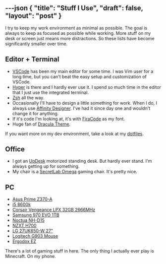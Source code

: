 ---json
{
  "title": "Stuff I Use",
  "draft": false,
  "layout": "post"
}
---

I try to keep my work environment as minimal as possible. The goal is always to keep as focused as possible while working. More stuff on my desk or screen just means more distractions. So these lists have become significantly smaller over time.

## Editor + Terminal
- [VSCode](https://code.visualstudio.com) has been my main editor for some time. I was Vim user for a long time, but you can't beat the easy setup and customization of VSCode.
- [Hyper](https://hyper.is) is there and I hardly ever use it. I spend so much time in the editor that I just use the integrated terminal.
- [Zsh](https://www.zsh.org) all the way.
- Occasionally I'll have to design a little something for work. When I do, I always use [Affinity Designer](https://affinity.serif.com/en-us/designer/). I've had it since day one and wouldn't change it for anything.
- If it's code I'm looking at, it's with [FiraCode](https://github.com/tonsky/FiraCode) as my font.
- Huge fan of [Dracula Theme](https://draculatheme.com).

If you want more on my dev environment, take a look at my [dotfiles](https://github.com/fourjuaneight/dotfiles).

## Office
- I got an [UpDesk](https://updesk.com) motorized standing desk. But hardly ever stand. I'm always getting up for something.
- My chair is a [SecretLab Omega](https://secretlab.co/collections/omega-series) gaming chair. It's pretty nice.

## PC
- [Asus Prime Z370-A](https://www.newegg.com/p/N82E16813119038)
- [i5 8600k](https://www.newegg.com/intel-core-i5-8th-gen-core-i5-8600k/p/N82E16819117825)
- [Corsair Vengeance LPX 32GB 2666MHz](https://www.newegg.com/corsair-32gb-288-pin-ddr4-sdram/p/N82E16820233853)
- [Samsung 970 EVO 1TB](https://www.newegg.com/samsung-970-evo-plus-1tb/p/N82E16820147743)
- [Noctua NH-D15](https://www.newegg.com/p/N82E16835608045)
- [NZXT H700](https://www.newegg.com/matte-black-nzxt-h700-atx-mid-tower/p/N82E16811146308)
- [LG 27UK650-W 27"](https://www.newegg.com/p/N82E16824025891)
- [Logitech G903 Mouse](https://www.newegg.com/logitech-910-005083-g903-usb-wired/p/1JZ-01EC-00001)
- [Ergodox EZ](https://ergodox-ez.com)

There's a lot of gaming stuff in here. The only thing I actually ever play is Minecraft. On my phone.
